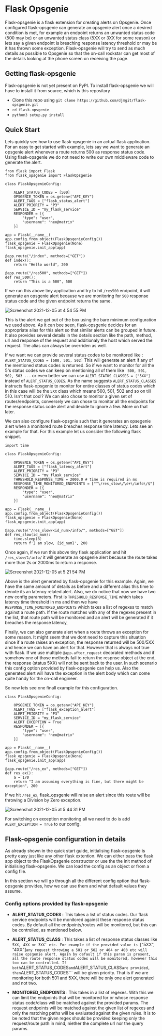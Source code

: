 # Flask Opsgenie

Flask-opsgenie is a flask extension for creating alerts on Opsgenie. Once configured flask-opsgenie can generate an opsgenie alert once a desired condition is met,
for example an endpoint returns an unwanted status code (500 may be) or an unwanted status class (5XX or 3XX for some reason) or lets say a given endpoint is
breaching response latency threshold or may be it has thrown some exception. Flask-opsgenie will try to send as much details as possible to Opsgenie so that
the on-call rockstar can get most of the details looking at the phone screen on receiving the page.

## Getting flask-opsgenie

Flask-opsgenie is not yet present on PyPI. To install flask-opsgenie we will have to install it from source, which is this repository

- Clone this repo using ``` git clone https://github.com/djmgit/flask-opsgenie.git ```
- ``` cd flask-opsgenie ```
- ``` python3 setup.py install ```

## Quick Start

Lets quickly see how to use flask-opsgenie in an actual flask application.
For an easy to get started with example, lets say we want to generate an opsgenie alert whenever a route returns 500 as response status code. Using
flask-opsgenie we do not need to write our own middleware code to generate the alert.

```
from flask import Flask
from flask_opsgenie import FlaskOpsgenie

class FlaskOpsgenieConfig:

    ALERT_STATUS_CODES = [500]
    OPSGENIE_TOKEN = os.getenv("API_KEY")
    ALERT_TAGS = ["flask_status_alert"]
    ALERT_PRIORITY = "P3"
    SERVICE_ID = "my_flask_service"
    RESPONDER = [{
        "type": "user",
        "username": "neo@matrix"
    }]

app = Flask(__name__)
app.config.from_object(FlaskOpsgenieConfig())
flask_opsgenie = FlaskOpsgenie(None)
flask_opsgenie.init_app(app)

@app.route("/index", methods=["GET"])
def index():
    return "Hello world", 200

@app.route("/res500", methods=["GET"])
def res_500():
    return "This is a 500", 500
```

If we run this above tiny application and try to hit ``` /res500 ``` endpoint, it will generate an opsgenie alert because we are monitoring for ``` 500 ```
response status code and the given endpoint returns the same. 

![Screenshot 2021-12-05 at 4 54 55 PM](https://user-images.githubusercontent.com/16368427/144744662-8b638b1f-7237-4b86-bd24-c37808c495e8.png)

This is the alert we get out of the box using the bare minimum configuration we used above. As it can bee seen, flask-opsgenie decides for an appropriate alias
for this alert so that similar alerts can be grouped in future. It also provides several details in the details section like the path, method, url and response
of the request and additionaly the host which served the request. The alias can always be overriden as well.

If we want we can provide several status codes to be monitored like : ``` ALERT_STATUS_CODES = [500, 501, 502] ```
This will generate an alert if any of the mentioned status codes is returned. So if we want to monitor for all the 5's status codes we can keep on mentioning
all of them like ``` 500, 501, 502, 503 ...``` or even better we can use ``` ALERT_STATUS_CLASSES = ["5XX"] ``` instead of ``` ALERT_STATUS_CODES ```. As the
name suggests ``` ALERT_STATUS_CLASSES ``` instructs flask-opsgenie to monitor for entire classes of status codes which in this case will be the ``` 5XX ``` class
which means 500, 501, 502 and so on till 510. Isn't that cool?
We can also chose to monitor a given set of routes/endpoints, conversely we can chose to monitor all the endpoints for the response status code alert and decide
to ignore a few. More on that later.

We can also configure flask-opsgnie such that it generates an opsegenie alert when a monitored route breaches response time latency. Lets see an example for that.
For this example let us consider the following flask snippet.

```
import time

class FlaskOpsgenieConfig:

    OPSGENIE_TOKEN = os.getenv("API_KEY")
    ALERT_TAGS = ["flask_latency_alert"]
    ALERT_PRIORITY = "P3"
    SERVICE_ID = "my_flask_service"
    THRESHOLD_RESPONSE_TIME = 2000.0 # time is required in ms
    RESPONSE_TIME_MONITORED_ENDPOINTS = ["^\/res_slow\/\d+\/info\/$"]
    RESPONDER = [{
        "type": "user",
        "username": "neo@matrix"
    }]

app = Flask(__name__)
app.config.from_object(FlaskOpsgenieConfig())
flask_opsgenie = FlaskOpsgenie(None)
flask_opsgenie.init_app(app)

@app.route("/res_slow/<id_num>/info/", methods=["GET"])
def res_slow(id_num):
    time.sleep(3)
    return f'I am slow, {id_num}', 200
```

Once again, if we run this above tiny flask application and hit ```/res_slow/1/info/``` it will generate an opsgenie alert because the route takes more than
2s or 2000ms to return a response.

![Screenshot 2021-12-05 at 5 21 54 PM](https://user-images.githubusercontent.com/16368427/144745379-393d9389-7233-4b05-8939-3bfd62f689a3.png)

Above is the alert generated by flask-opsgenie for this example. Again, we have the same amount of details as before and a different alias this time to denote
its an latency related alert. Also, we do notice that now we have two new config parameters. First is ```THRESHOLD_RESPONSE_TIME``` which takes latency
time threshold in ms and then we have ```RESPONSE_TIME_MONITORED_ENDPOINTS``` which takes a list of regexes to match against a route path. If the route matches
with any of the regexes present in the list, that route path will be monitored and an alert will be generated if it breaches the response latency,

Finally, we can also generate alert when a route throws an exception for some reason. It might seem that we dont need to capture this situation since if a route
raises an exception, the response returned will be 500/5XX and hence we can have an alert for that. However that is always not true with flask. If we use
multiple ```@app.after_request``` decorated methods and if somehow one of those methods fail to return the respnse object at the end, the response (status 5XX)
will not be sent back to the user. In such scenario this config option provided by flask-opsgenie can help us.
Also the generated alert will have the exception in the alert body which can come quite handy for the on-call engineer.

So now lets see one finall example for this configuration.

```
class FlaskOpsgenieConfig:

    OPSGENIE_TOKEN = os.getenv("API_KEY")
    ALERT_TAGS = ["flask_exception_alert"]
    ALERT_PRIORITY = "P3"
    SERVICE_ID = "my_flask_service"
    ALERT_EXCEPTION = True
    RESPONDER = [{
        "type": "user",
        "username": "neo@matrix"
    }]

app = Flask(__name__)
app.config.from_object(FlaskOpsgenieConfig())
flask_opsgenie = FlaskOpsgenie(None)
flask_opsgenie.init_app(app)

@app.route("/res_ex", methods=["GET"])
def res_ex():
    a = 1/0
    return "I am assuming everything is fine, but there might be exception", 200

```

If we hit ```/res_ex```, flask_opsgenie will raise an alert since this route will be throwing a Division by Zero exception.

![Screenshot 2021-12-05 at 5 44 31 PM](https://user-images.githubusercontent.com/16368427/144746096-49f3c6a4-aa25-4507-8c0a-798747b16ab9.png)

For switching on exception monitoring all we need to do is add ```ALERT_EXCEPTION = True``` to our config.

## Flask-opsgenie configuration in details

As already shown in the quick start guide, initialising flask-opsgenie is pretty easy just like any other flask extention. We can either pass the flask app
object to the FlaskOpsgenie constructor or use the the init method of initialising flask-opsgenie. We can load the config as an object or from a config file.

In this section we will go through all the different config option that flask-opsgenie provides, how we can use them and what default values they assume.

### Config options provided by flask-opsgenie

- **ALERT_STATUS_CODES** : This takes a list of status codes. Our flask service endpoints will be monitored against these response status codes. By default all
the endpoints/routes will be monitored, but this can be controlled, as mentioned below.

- **ALERT_STATUS_CLASS** : This takes a list of response status classes like ```5XX, 4XX or 3XX` etc. For example if the provided value is ```["5XX", "4XX"]```
any request throwing a 501 or 502 or 404 or 403 etc will raise opsgenie alert. Again by default if this param is present, all the route response status codes
will be monitored, however this too can be controlled. If both ```ALERT_STATUS_CODES``` and ```ALERT_STATUS_CLASS``` are provided, then ```ALERT_STATUS_CODES```
will be given priority. That is if we are monitoring for both 501 and 5XX, there will be only one alert generated and not two.

- **MONITORED_ENDPOINTS** : This takes in a list of regexes. With this we can limit the endpoints that will be monitored for or whose response status code/class
will be matched against the provided params. The request endpoints will be matched against the given list of regexes and only the matching paths will be
evaluated against the given rules. It is to be noted that the given regex should be provided keeping only the request/route path in mind, niether the complete
url nor the query params.


